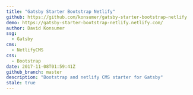 ```yaml
---
title: "Gatsby Starter Bootstrap Netlify"
github: https://github.com/konsumer/gatsby-starter-bootstrap-netlify
demo: https://gatsby-starter-bootstrap-netlify.netlify.com/
author: David Konsumer
ssg:
  - Gatsby
cms:
  - NetlifyCMS
css:
  - Bootstrap
date: 2017-11-08T01:59:41Z
github_branch: master
description: "Bootstrap and netlify CMS starter for Gatsby"
stale: true
---
```

